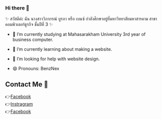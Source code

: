 ### Hi there 👋

✨ สวัสดีค่ะ ฉัน นางสาววิภากรณ์ บูรภา หรือ เบนซ์ กำลังศึกษาอยู่ที่มหาวิทยาลัยมหาสารคาม สาขาคอมพิวเตอร์ธูรกิจ ชั้นปีที่ 3 ✨ 

- 🔭 I’m currently studying at Mahasarakham University 3rd year of business computer.
 
- 🌱 I’m currently learning about making a website. 
 
- 🤔 I’m looking for help with website design.

- 😄 Pronouns: BenzNex

## Contact Me 💌
👉[Facebook](https://www.facebook.com/profile.php?id=100004296060140)<br>
👉[Instragram](https://www.instagram.com/benz.pomelo/)<br>
👉[Facebook](https://twitter.com/BENZ15501185)<br>
